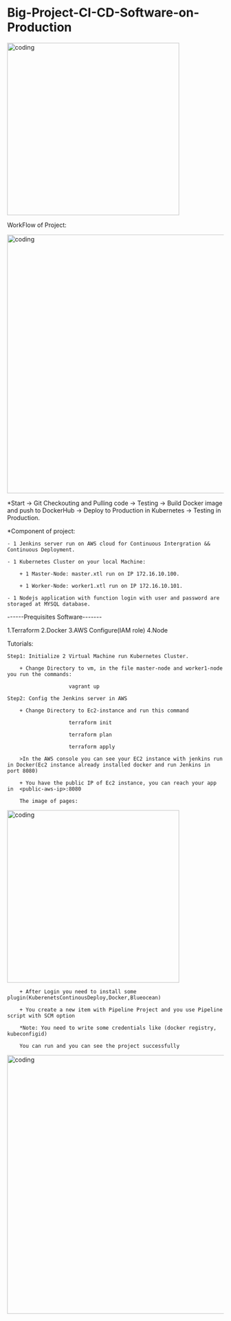 # Big-Project-CI-CD-Software-on-Production

<img align = "center" alt = "coding" width = "400" src = "https://res.cloudinary.com/dtbudl0yx/image/fetch/w_2000,f_auto,q_auto,c_fit/https://adamtheautomator.com/content/images/size/w2000/2019/12/jenkins-powershell.png">


WorkFlow of Project:

<img align = "center" alt = "coding" width = "600" src = "https://blogger.googleusercontent.com/img/b/R29vZ2xl/AVvXsEjo12kzpGxAUXGK93c_6xvDY5jGHfugEyklNfk4hSkOG-k0VLbpyUn12T1_hLb_6ULHrvc9c6lyfruKLttlEFsWj1kXemLeZf9z2Oz7xFs-WfDg3D8XHW4Dw2tnSYpNxn_BrXRxPUYf_b5Hu6pkydY2k72XgW5F9lMOxhYdAwXy9O60IucVfkoV87q-Mw-P/s981/jenkins_workflow.png"> 


*Start -> Git Checkouting and Pulling code -> Testing -> Build Docker image and push to DockerHub -> Deploy to Production in Kubernetes -> Testing in Production.

*Component of project:

    - 1 Jenkins server run on AWS cloud for Continuous Intergration &&  Continuous Deployment.

    - 1 Kubernetes Cluster on your local Machine: 

        + 1 Master-Node: master.xtl run on IP 172.16.10.100.

        + 1 Worker-Node: worker1.xtl run on IP 172.16.10.101.

    - 1 Nodejs application with function login with user and password are storaged at MYSQL database.


------Prequisites Software-------

1.Terraform
2.Docker
3.AWS Configure(IAM role)
4.Node

Tutorials:

    Step1: Initialize 2 Virtual Machine run Kubernetes Cluster.
        
        + Change Directory to vm, in the file master-node and worker1-node you run the commands:

                        vagrant up

    Step2: Config the Jenkins server in AWS

        + Change Directory to Ec2-instance and run this command

                        terraform init
        
                        terraform plan

                        terraform apply
        
        >In the AWS console you can see your EC2 instance with jenkins run in Docker(Ec2 instance already installed docker and run Jenkins in port 8080)

        + You have the public IP of Ec2 instance, you can reach your app in  <public-aws-ip>:8080

        The image of pages:

<img align = "center" alt = "coding" width = "400" src = "https://benmatselby.dev/img/jenkins-login-admin.png">

        + After Login you need to install some plugin(KuberenetsContinousDeploy,Docker,Blueocean)

        + You create a new item with Pipeline Project and you use Pipeline script with SCM option

        *Note: You need to write some credentials like (docker registry, kubeconfigid)

        You can run and you can see the project successfully

<img align = "center" alt = "coding" width = "600" src = "https://blogger.googleusercontent.com/img/b/R29vZ2xl/AVvXsEjo12kzpGxAUXGK93c_6xvDY5jGHfugEyklNfk4hSkOG-k0VLbpyUn12T1_hLb_6ULHrvc9c6lyfruKLttlEFsWj1kXemLeZf9z2Oz7xFs-WfDg3D8XHW4Dw2tnSYpNxn_BrXRxPUYf_b5Hu6pkydY2k72XgW5F9lMOxhYdAwXy9O60IucVfkoV87q-Mw-P/s981/jenkins_workflow.png"> 
